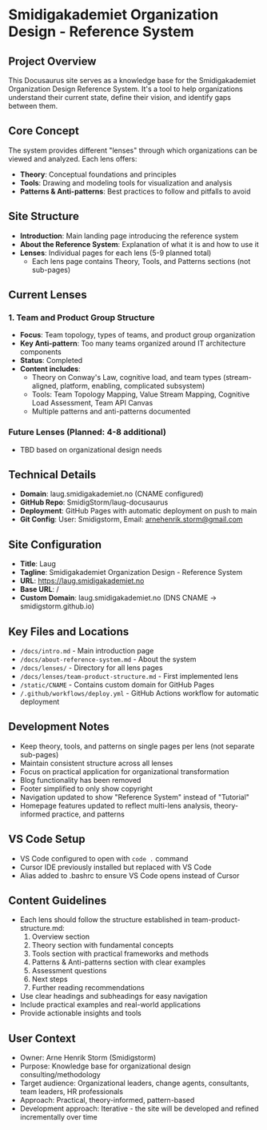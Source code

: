 # Smidigakademiet Organization Design - Reference System

## Project Overview
This Docusaurus site serves as a knowledge base for the Smidigakademiet Organization Design Reference System. It's a tool to help organizations understand their current state, define their vision, and identify gaps between them.

## Core Concept
The system provides different "lenses" through which organizations can be viewed and analyzed. Each lens offers:
- **Theory**: Conceptual foundations and principles
- **Tools**: Drawing and modeling tools for visualization and analysis
- **Patterns & Anti-patterns**: Best practices to follow and pitfalls to avoid

## Site Structure
- **Introduction**: Main landing page introducing the reference system
- **About the Reference System**: Explanation of what it is and how to use it
- **Lenses**: Individual pages for each lens (5-9 planned total)
  - Each lens page contains Theory, Tools, and Patterns sections (not sub-pages)

## Current Lenses

### 1. Team and Product Group Structure
- **Focus**: Team topology, types of teams, and product group organization
- **Key Anti-pattern**: Too many teams organized around IT architecture components
- **Status**: Completed
- **Content includes**:
  - Theory on Conway's Law, cognitive load, and team types (stream-aligned, platform, enabling, complicated subsystem)
  - Tools: Team Topology Mapping, Value Stream Mapping, Cognitive Load Assessment, Team API Canvas
  - Multiple patterns and anti-patterns documented

### Future Lenses (Planned: 4-8 additional)
- TBD based on organizational design needs

## Technical Details
- **Domain**: laug.smidigakademiet.no (CNAME configured)
- **GitHub Repo**: SmidigStorm/laug-docusaurus
- **Deployment**: GitHub Pages with automatic deployment on push to main
- **Git Config**: User: Smidigstorm, Email: arnehenrik.storm@gmail.com

## Site Configuration
- **Title**: Laug
- **Tagline**: Smidigakademiet Organization Design - Reference System
- **URL**: https://laug.smidigakademiet.no
- **Base URL**: /
- **Custom Domain**: laug.smidigakademiet.no (DNS CNAME → smidigstorm.github.io)

## Key Files and Locations
- `/docs/intro.md` - Main introduction page
- `/docs/about-reference-system.md` - About the system
- `/docs/lenses/` - Directory for all lens pages
- `/docs/lenses/team-product-structure.md` - First implemented lens
- `/static/CNAME` - Contains custom domain for GitHub Pages
- `/.github/workflows/deploy.yml` - GitHub Actions workflow for automatic deployment

## Development Notes
- Keep theory, tools, and patterns on single pages per lens (not separate sub-pages)
- Maintain consistent structure across all lenses
- Focus on practical application for organizational transformation
- Blog functionality has been removed
- Footer simplified to only show copyright
- Navigation updated to show "Reference System" instead of "Tutorial"
- Homepage features updated to reflect multi-lens analysis, theory-informed practice, and patterns

## VS Code Setup
- VS Code configured to open with `code .` command
- Cursor IDE previously installed but replaced with VS Code
- Alias added to .bashrc to ensure VS Code opens instead of Cursor

## Content Guidelines
- Each lens should follow the structure established in team-product-structure.md:
  1. Overview section
  2. Theory section with fundamental concepts
  3. Tools section with practical frameworks and methods
  4. Patterns & Anti-patterns section with clear examples
  5. Assessment questions
  6. Next steps
  7. Further reading recommendations
- Use clear headings and subheadings for easy navigation
- Include practical examples and real-world applications
- Provide actionable insights and tools

## User Context
- Owner: Arne Henrik Storm (Smidigstorm)
- Purpose: Knowledge base for organizational design consulting/methodology
- Target audience: Organizational leaders, change agents, consultants, team leaders, HR professionals
- Approach: Practical, theory-informed, pattern-based
- Development approach: Iterative - the site will be developed and refined incrementally over time